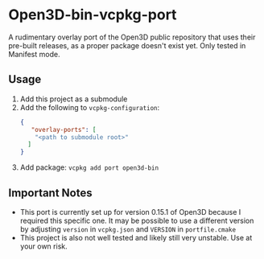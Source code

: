 # Open3D-bin-vcpkg-port
A rudimentary overlay port of the Open3D public repository that uses their pre-built releases, as a proper package doesn't exist yet.
Only tested in Manifest mode.
## Usage
1. Add this project as a submodule
2. Add the following to `vcpkg-configuration`:
   ```json
   {
      "overlay-ports": [
       "<path to submodule root>"
     ]
   }
   ```
3. Add package: `vcpkg add port open3d-bin`

## Important Notes
- This port is currently set up for version 0.15.1 of Open3D because I required this specific one.
It may be possible to use a different version by adjusting `version` in `vcpkg.json` and `VERSION` in `portfile.cmake`
- This project is also not well tested and likely still very unstable. Use at your own risk.

